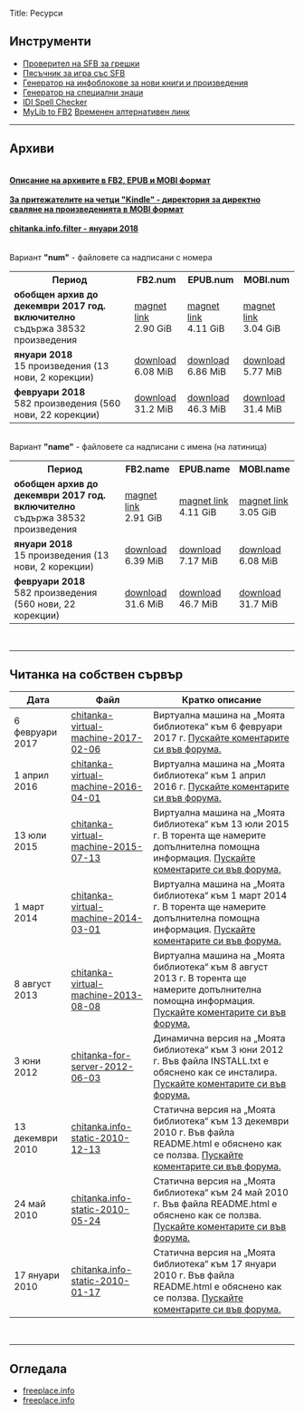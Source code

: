 Title: Ресурси

## __Инструменти__

* [Проверител на SFB за грешки](http://tools.chitanka.info/sfb-check/)
* [Пясъчник за игра със SFB](/sandbox)
* [Генератор на инфоблокове за нови книги и произведения](http://tools.chitanka.info/infogen/)
* [Генератор на специални знаци](http://tools.chitanka.info/specialchar/)
* [IDI Spell Checker](http://freeplace.info/ididictionary/bulgarian_spell_checker/)
* [MyLib to FB2](http://www.sfbg.us/mylibtofb2/) [Временен алтернативен линк](http://asen.baramov.org/rsrc/MyLibToFB2_v-0-6-03.zip)

-------------------------------------
<h2 id="archives"><strong>Архиви</strong></h2>
<br/>
<a href="http://pechkov.chitanka.info/#archives"><b><u>Описание на архивите в FB2, EPUB и MOBI формат</u></b></a><br/><br/>
<a href="http://pechkov.chitanka.info/mobi"><b><u>За притежателите на четци "Kindle" - директория за директно сваляне на произведенията в MOBI формат</u></b></a><br/><br/>
<a href="https://pechkov.chitanka.info/util/chitanka.info.filter-2018.01.zip"><b><u>chitanka.info.filter - януари 2018</u></b></a><br/><br/><br/>
Вариант <b>"num"</b> - файловете са надписани с номера
<table class="table table-striped">
  <tr>
    <th>Период</th>
    <th>FB2.num</th>
    <th>EPUB.num</th>
    <th>MOBI.num</th>
  </tr>
  <tr>
    <td><b>обобщен архив до декември 2017 год. включително</b><br>съдържа 38532 произведения</td>
    <td><a href="magnet:?xt=urn:btih:B7972DAD9EA6D3D12F0BE119292CE3CEF5728BE2&dn=chitanka.info.fb2.num-2017.12-cumulative.zip">magnet link</a><br/>2.90 GiB</td>
    <td><a href="magnet:?xt=urn:btih:0270E9E9533347813450B66CC65234BDD9E5B711&dn=chitanka.info.epub.num-2017.12-cumulative.zip">magnet link</a><br/>4.11 GiB</td>
    <td><a href="magnet:?xt=urn:btih:D5FB319FBF36BF37B663510798B862A093F193B0&dn=chitanka.info.mobi.num-2017.12-cumulative.zip">magnet link</a><br/>3.04 GiB</td>
  </tr>
  <tr>
    <td><b>януари 2018</b><br>15 произведения (13 нови, 2 корекции)</td>
    <td><a href="https://pechkov.chitanka.info/archives/chitanka.info.fb2.num-2018.01.zip">download</a><br/>6.08 MiB</td>
    <td><a href="https://pechkov.chitanka.info/archives/chitanka.info.epub.num-2018.01.zip">download</a><br/>6.86 MiB</td>
    <td><a href="https://pechkov.chitanka.info/archives/chitanka.info.mobi.num-2018.01.zip">download</a><br/>5.77 MiB</td>
  </tr>
  <tr>
    <td><b>февруари 2018</b><br>582 произведения (560 нови, 22 корекции)</td>
    <td><a href="https://pechkov.chitanka.info/archives/chitanka.info.fb2.num-2018.02.zip">download</a><br/>31.2 MiB</td>
    <td><a href="https://pechkov.chitanka.info/archives/chitanka.info.epub.num-2018.02.zip">download</a><br/>46.3 MiB</td>
    <td><a href="https://pechkov.chitanka.info/archives/chitanka.info.mobi.num-2018.02.zip">download</a><br/>31.4 MiB</td>
  </tr>
</table>
<br/>
Вариант <b>"name"</b> - файловете са надписани с имена (на латиница)
<table class="table table-striped">
  <tr>
    <th>Период</th>
    <th>FB2.name</th>
    <th>EPUB.name</th>
    <th>MOBI.name</th>
  </tr>
  <tr>
  <tr>
    <td><b>обобщен архив до декември 2017 год. включително</b><br>съдържа 38532 произведения</td>
    <td><a href="magnet:?xt=urn:btih:F7FB57E51DAE93164B389D2E08B5899467231C0F&dn=chitanka.info.fb2.name-2017.12-cumulative.zip">magnet link</a><br/>2.91 GiB</td>
    <td><a href="magnet:?xt=urn:btih:C3E945271F1E28EB2BCB5C4C3AA856919E81FAA3&dn=chitanka.info.epub.name-2017.12-cumulative.zip">magnet link</a><br/>4.11 GiB</td>
    <td><a href="magnet:?xt=urn:btih:F64287627676ED402DDB96A3D75CE0FB267C28C7&dn=chitanka.info.mobi.name-2017.12-cumulative.zip">magnet link</a><br/>3.05 GiB</td>
  </tr>
  <tr>
    <td><b>януари 2018</b><br>15 произведения (13 нови, 2 корекции)</td>
    <td><a href="https://pechkov.chitanka.info/archives/chitanka.info.fb2.name-2018.01.zip">download</a><br/>6.39 MiB</td>
    <td><a href="https://pechkov.chitanka.info/archives/chitanka.info.epub.name-2018.01.zip">download</a><br/>7.17 MiB</td>
    <td><a href="https://pechkov.chitanka.info/archives/chitanka.info.mobi.name-2018.01.zip">download</a><br/>6.08 MiB</td>
  </tr>
  <tr>
    <td><b>февруари 2018</b><br>582 произведения (560 нови, 22 корекции)</td>
    <td><a href="https://pechkov.chitanka.info/archives/chitanka.info.fb2.name-2018.02.zip">download</a><br/>31.6 MiB</td>
    <td><a href="https://pechkov.chitanka.info/archives/chitanka.info.epub.name-2018.02.zip">download</a><br/>46.7 MiB</td>
    <td><a href="https://pechkov.chitanka.info/archives/chitanka.info.mobi.name-2018.02.zip">download</a><br/>31.7 MiB</td>
  </tr>
</table>
<br/>

-------------------------------------
<h2 id="my-library-on-my-own-server"><strong>Читанка на собствен сървър</strong></h2>

Дата             | Файл                                                                                                               | Кратко описание
---------------- | ------------------------------------------------------------------------------------------------------------------ | -----------------------------------------------------------------------------------------------------------------------------------------------------------------------------------------------------------------------------
6 февруари 2017  | [chitanka-virtual-machine-2017-02-06](https://files.chitanka.info/chitanka.06.02.2017.torrent)                     | Виртуална машина на „Моята библиотека“ към 6 февруари 2017 г. [Пускайте коментарите си във форума.](http://forum.chitanka.info/my-library-on-virtual-machine-t3949.html)
1 април 2016     | [chitanka-virtual-machine-2016-04-01](http://files.chitanka.info/chitanka.01.04.2016.torrent)                      | Виртуална машина на „Моята библиотека“ към 1 април 2016 г. [Пускайте коментарите си във форума.](http://forum.chitanka.info/my-library-on-virtual-machine-t3949.html)
13 юли 2015      | [chitanka-virtual-machine-2015-07-13](http://files.chitanka.info/chitanka.13.07.2015.torrent)                      | Виртуална машина на „Моята библиотека“ към 13 юли 2015 г. В торента ще намерите допълнителна помощна информация. [Пускайте коментарите си във форума.](http://forum.chitanka.info/my-library-on-virtual-machine-t3949.html)
1 март 2014      | [chitanka-virtual-machine-2014-03-01](http://static.chitanka.info/tor/chitanka-virtual-machine-2014-03-01.torrent) | Виртуална машина на „Моята библиотека“ към 1 март 2014 г. В торента ще намерите допълнителна помощна информация. [Пускайте коментарите си във форума.](http://forum.chitanka.info/my-library-on-virtual-machine-t3949.html)
8 август 2013    | [chitanka-virtual-machine-2013-08-08](http://static.chitanka.info/tor/chitanka-virtual-machine-2013-08-08.torrent) | Виртуална машина на „Моята библиотека“ към 8 август 2013 г. В торента ще намерите допълнителна помощна информация. [Пускайте коментарите си във форума.](http://forum.chitanka.info/my-library-on-virtual-machine-t3949.html)
3 юни 2012       | [chitanka-for-server-2012-06-03](http://static.chitanka.info/tor/chitanka-for-server-2012-06-03.torrent)           | Динамична версия на „Моята библиотека“ към 3 юни 2012 г. Във файла INSTALL.txt е обяснено как се инсталира. [Пускайте коментарите си във форума.](http://forum.chitanka.info/chitanka-download-own-server-t3178.html)
13 декември 2010 | [chitanka.info-static-2010-12-13](http://static.chitanka.info/tor/chitanka.info-static-2010-12-13.torrent)         | Статична версия на „Моята библиотека“ към 13 декември 2010 г. Във файла README.html е обяснено как се ползва. [Пускайте коментарите си във форума.](http://forum.chitanka.info/static-version-t1517.html)
24 май 2010      | [chitanka.info-static-2010-05-24](http://static.chitanka.info/tor/chitanka.info-static-2010-05-24.torrent)         | Статична версия на „Моята библиотека“ към 24 май 2010 г. Във файла README.html е обяснено как се ползва. [Пускайте коментарите си във форума.](http://forum.chitanka.info/static-version-t1517.html)
17 януари 2010   | [chitanka.info-static-2010-01-17](http://static.chitanka.info/tor/chitanka.info-static-2010-01-17.torrent)         | Статична версия на „Моята библиотека“ към 17 януари 2010 г. Във файла README.html е обяснено как се ползва. [Пускайте коментарите си във форума.](http://forum.chitanka.info/static-version-t1517.html)

<br/>

-------------------------------------
## __Огледала__

* [freeplace.info](http://freeplace.info/proxy/browse.php?u=http://clivl6rf3vft7ihw.onion)
* [freeplace.info](http://freeplace.info/proxy/browse.php?u=http://chitanka.i2p)
